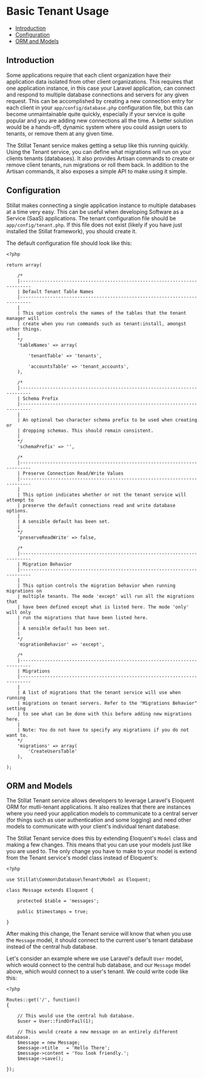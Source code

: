 # Basic Tenant Usage

- [Introduction](#introduction)
- [Configuration](#configuration)
- [ORM and Models](#orm)

<a name="introduction"></a>
## Introduction

Some applications require that each client organization have their application data isolated from other client organizations. This requires that one application instance, in this case your Laravel application, can connect and respond to multiple database connections and servers for any given request. This can be accomplished by creating a new connection entry for each client in your `app/config/database.php` configuration file, but this can become unmaintainable quite quickly, especially if your service is quite popular and you are adding new connections all the time. A better solution would be a hands-off, dynamic system where you could assign users to tenants, or remove them at any given time.

The Stillat Tenant service makes getting a setup like this running quickly. Using the Tenant service, you can define what migrations will run on your clients tenants (databases). It also provides Artisan commands to create or remove client tenants, run migrations or roll them back. In addition to the Artisan commands, it also exposes a simple API to make using it simple.

<a name="configuration"></a>
## Configuration

Stillat makes connecting a single application instance to multiple databases at a time very easy. This can be useful when developing Software as a Service (SaaS) applications. The tenant configuration file should be `app/config/tenant.php`. If this file does not exist (likely if you have just installed the Stillat framework), you should create it.

The default configuration file should look like this:

    <?php

    return array(

        /*
        |--------------------------------------------------------------------------
        | Default Tenant Table Names
        |--------------------------------------------------------------------------
        |
        | This option controls the names of the tables that the tenant manager will
        | create when you run commands such as tenant:install, amongst other things.
        |
        */
        'tableNames' => array(

            'tenantTable' => 'tenants',

            'accountsTable' => 'tenant_accounts',
        ),

        /*
        |--------------------------------------------------------------------------
        | Schema Prefix
        |--------------------------------------------------------------------------
        |
        | An optional two character schema prefix to be used when creating or
        | dropping schemas. This should remain consistent.
        |
        */
        'schemaPrefix' => '',

        /*
        |--------------------------------------------------------------------------
        | Preserve Connection Read/Write Values
        |--------------------------------------------------------------------------
        |
        | This option indicates whether or not the tenant service will attempt to
        | preserve the default connections read and write database options.
        |
        | A sensible default has been set.
        |
        */
        'preserveReadWrite' => false,

        /*
        |--------------------------------------------------------------------------
        | Migration Behavior
        |--------------------------------------------------------------------------
        |
        | This option controls the migration behavior when running migrations on
        | multiple tenants. The mode 'except' will run all the migrations that
        | have been defined except what is listed here. The mode 'only' will only
        | run the migrations that have been listed here.
        |
        | A sensible default has been set.
        |
        */
        'migrationBehavior' => 'except',

        /*
        |--------------------------------------------------------------------------
        | Migrations
        |--------------------------------------------------------------------------
        |
        | A list of migrations that the tenant service will use when running
        | migrations on tenant servers. Refer to the "Migrations Behavior" setting
        | to see what can be done with this before adding new migrations here.
        |
        | Note: You do not have to specify any migrations if you do not want to.
        */
        'migrations' => array(
            'CreateUsersTable'
        ),

    );

<a name="orm"></a>
## ORM and Models

The Stillat Tenant service allows developers to leverage Laravel's Eloquent ORM for mutli-tenant applications. It also realizes that there are instances where you need your application models to communicate to a central server (for things such as user authentication and some logging) and need other models to communicate with your client's individual tenant database.

The Stillat Tenant service does this by extending Eloquent's `Model` class and making a few changes. This means that you can use your models just like you are used to. The only change you have to make to your model is extend from the Tenant service's model class instead of Eloquent's:

    <?php

    use Stillat\Common\Database\Tenant\Model as Eloquent;

    class Message extends Eloquent {
        
        protected $table = 'messages';

        public $timestamps = true;

    }

After making this change, the Tenant service will know that when you use the `Message` model, it should connect to the current user's tenant database instead of the central hub database.

Let's consider an example where we use Laravel's default `User` model, which would connect to the central hub database, and our `Message` model above, which would connect to a user's tenant. We could write code like this:

    <?php

    Routes::get('/', function()
    {
        
        // This would use the central hub database.
        $user = User::findOrFail(1);

        // This would create a new message on an entirely different database.
        $message = new Message;
        $message->title   = 'Hello There';
        $message->content = 'You look friendly.';
        $message->save();
        
    });
